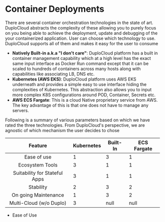# Container Deployments

There are several container orchestration technologies in the state of art. DuploCloud abstracts the complexity of these allowing you to purely focus on you being able to achieve the deployment, update and debugging of the your containerized application. User can choose which technology to use. DuploCloud supports all of them and makes it easy for the user to consume

* **Natively Built-in a.k.a "I don't care"**: DuploCloud platform has a built in container management capability which at a high level has the exact same input interface as Docker Run command except that it can be scaled to hundreds of containers across many hosts along with capabilities like associating LB, DNS etc.
* **Kubernetes (AWS EKS)**: DuploCloud platform uses AWS EKS underneath and provides a simple easy to use interface hiding the complexities of Kubernetes. This abstraction also allows you to input more complex K8S configurations around POD, Container, Secrets etc.&#x20;
* **AWS ECS Fargate**: This is a cloud Native proprietary service from AWS. The key advantage of this is that one does not have to manage any servers.

Following is a summary of various parameters based on which we have rated the three technologies. From DuploCloud's perspective, we are agnostic of which mechanism the user decides to chose &#x20;

<table><thead><tr><th align="center">Feature</th><th data-type="rating" data-max="3">Kubernetes</th><th data-type="rating" data-max="3">Built-In</th><th data-type="rating" data-max="3">ECS Fargate</th></tr></thead><tbody><tr><td align="center">Ease of use</td><td>1</td><td>3</td><td>1</td></tr><tr><td align="center">Ecosystem Tools</td><td>3</td><td>1</td><td>1</td></tr><tr><td align="center">Suitability for Stateful Apps</td><td>3</td><td>1</td><td>1</td></tr><tr><td align="center">Stability</td><td>2</td><td>3</td><td>2</td></tr><tr><td align="center">On going Maintenance</td><td>1</td><td>3</td><td>2</td></tr><tr><td align="center">Multi-Cloud (w/o Duplo)</td><td>3</td><td>null</td><td>null</td></tr></tbody></table>

* Ease of Use
